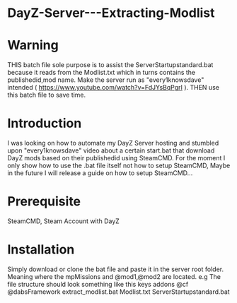 # DayZ-Server---Extracting-Modlist

# Warning
THIS batch file sole purpose is to assist the ServerStartupstandard.bat because it reads from the Modlist.txt which in turns contains the publishedid,mod name.
Make the server run as "every1knowsdave" intended ( https://www.youtube.com/watch?v=FdJYsBqPgrI ). THEN use this batch file to save time.

# Introduction
I was looking on how to automate my DayZ Server hosting and stumbled upon "every1knowsdave" video about a certain start.bat that download DayZ mods based on their publishedid using SteamCMD. For the moment I only show how to use the .bat file itself not how to setup SteamCMD, Maybe in the future I will release a guide on how to setup SteamCMD...

# Prerequisite
SteamCMD, Steam Account with DayZ

# Installation
Simply download or clone the bat file and paste it in the server root folder. Meaning where the mpMissions and @mod1,@mod2 are located.
e.g The file structure should look something like this
keys
addons
@cf
@dabsFramework
extract_modlist.bat
Modlist.txt
ServerStartupstandard.bat
